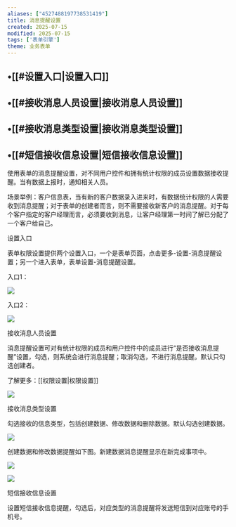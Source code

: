 ```yaml
---
aliases: ["4527488197738531419"]
title: 消息提醒设置
created: 2025-07-15
modified: 2025-07-15
tags: ['表单引擎']
theme: 业务表单
---
```


## •[[#设置入口|设置入口]]

## •[[#接收消息人员设置|接收消息人员设置]]

## •[[#接收消息类型设置|接收消息类型设置]]

## •[[#短信接收信息设置|短信接收信息设置]]

使用表单的消息提醒设置，对不同用户控件和拥有统计权限的成员设置数据接收提醒。当有数据上报时，通知相关人员。

场景举例：客户信息表，当有新的客户数据录入进来时，有数据统计权限的人需要收到消息提醒；对于表单的创建者而言，则不需要接收新客户的消息提醒。对于每个客户指定的客户经理而言，必须要收到消息，让客户经理第一时间了解已分配了一个客户给自己。

‍设置入口

表单权限设置提供两个设置入口，一个是表单页面，点击更多-设置-消息提醒设置；另一个进入表单，表单设置-消息提醒设置。

入口1：

![](https://myhelpdoc.oss-cn-heyuan.aliyuncs.com/mdimages/22afb0513f068fc697e1c614ecccb507.jpg)

入口2：

![](https://myhelpdoc.oss-cn-heyuan.aliyuncs.com/mdimages/b5b89013e5b81c6e5987a386347b6108.jpg)

接收消息人员设置

消息提醒设置可对有统计权限的成员和用户控件中的成员进行“是否接收消息提醒”设置，勾选，则系统会进行消息提醒；取消勾选，不进行消息提醒。默认只勾选创建者。

了解更多：[[权限设置|权限设置]]

![](https://myhelpdoc.oss-cn-heyuan.aliyuncs.com/mdimages/8dbf6135be90650a200427868ce774cc.jpg)

接收消息类型设置

勾选接收的信息类型，包括创建数据、修改数据和删除数据。默认勾选创建数据。

![](https://myhelpdoc.oss-cn-heyuan.aliyuncs.com/mdimages/43d83a085c98af34a62cd4546df46496.jpg)

创建数据和修改数据提醒如下图。新建数据消息提醒显示在新完成事项中。

![](https://myhelpdoc.oss-cn-heyuan.aliyuncs.com/mdimages/7a450941a4a115904636a1bc9b1dfc00.jpg)

![](https://myhelpdoc.oss-cn-heyuan.aliyuncs.com/mdimages/2c5eefce4042d4152fea596c2b031b6d.jpg)

短信接收信息设置

设置短信接收信息提醒，勾选后，对应类型的消息提醒将发送短信到对应账号的手机号。

